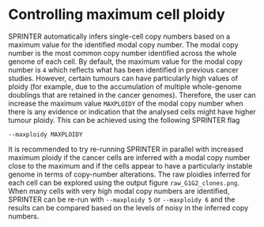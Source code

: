 # Controlling maximum cell ploidy

SPRINTER automatically infers single-cell copy numbers based on a maximum value for the identified modal copy number.
The modal copy number is the most common copy number identified across the whole genome of each cell.
By default, the maximum value for the modal copy number is `4` which reflects what has been identified in previous cancer studies.
However, certain tumours can have particularly high values of ploidy (for example, due to the accumulation of multiple whole-genome doublings that are retained in the cancer genomes).
Therefore, the user can increase the maximum value `MAXPLOIDY` of the modal copy number when there is any evidence or indication that the analysed cells might have higher tumour ploidy.
This can be achieved using the following SPRINTER flag

```shell
--maxploidy MAXPLOIDY
```

It is recommended to try re-running SPRINTER in parallel with increased maximum ploidy if the cancer cells are inferred with a modal copy number close to the maximum and if the cells appear to have a particularly instable genome in terms of copy-number alterations.
The raw ploidies inferred for each cell can be explored using the output figure `raw_G1G2_clones.png`.
When many cells with very high modal copy numbers are identified, SPRINTER can be re-run with `--maxploidy 5` or `--maxploidy 6` and the results can be compared based on the levels of noisy in the inferred copy numbers.
